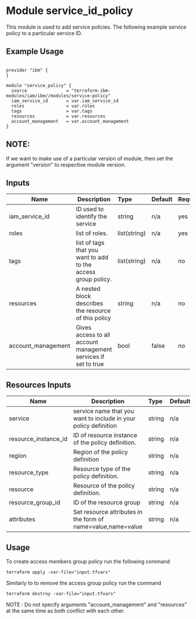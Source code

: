 # Module service_id_policy

This module is used to add service policies. The following example service policy to a particular service ID.

## Example Usage
```

provider "ibm" {
}

module "service_policy" {
  source               = "terraform-ibm-modules/iam/ibm//modules/service-policy"
  iam_service_id       = var.iam_service_id
  roles                = var.roles
  tags                 = var.tags
  resources            = var.resources
  account_management   = var.account_management
}

```
## NOTE:

If we want to make use of a particular version of module, then set the argument "version" to respective module version.

## Inputs

| Name                          | Description                                                      | Type         | Default | Required |
|-------------------------------|------------------------------------------------------------------|:-------------|:------- |:---------|
| iam_service_id                | ID used to identify the service                                  | string       | n/a     | yes      |
| roles                         | list of roles.                                                   | list(string) | n/a     | yes      |
| tags                          | list of tags that you want to add to the access group policy.    | list(string) | n/a     | no       |
| resources                     | A nested block describes the resource of this policy             | string       | n/a     | no       |
| account_management            | Gives access to all account management services if set to true   | bool         | false   | no       |

## Resources Inputs

| Name                          | Description                                                      | Type         | Default | Required |
|-------------------------------|------------------------------------------------------------------|:-------------|:------- |:---------|
| service                       | service name that you want to include in your policy definition  | string       | n/a     | no       |
| resource_instance_id          | ID of resource instance of the policy definition.                | string       | n/a     | no       |
| region                        | Region of the policy definition                                  | string       | n/a     | no       |
| resource_type                 | Resource type of the policy definition.                          | string       | n/a     | no       |
| resource                      | Resource of the policy definition.                               | string       | n/a     | no       |
| resource_group_id             | ID of the resource group                                         | string       | n/a     | no       |
| attributes                    | Set resource attributes in the form of name=value,name=value     | string       | n/a     | no       |

## Usage

To create access members group policy run the following command

  `terraform apply -var-file="input.tfvars"`

Similarly to to remove the access group policy run the command

   `terraform destroy -var-file="input.tfvars"`


NOTE : Do not specify arguments "account_management" and "resources" at the same time as both conflict with each other.

